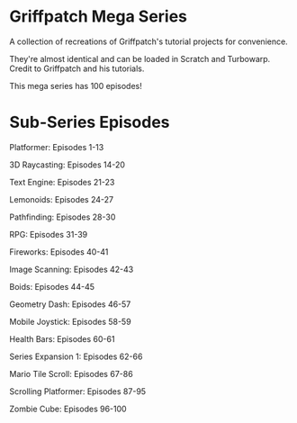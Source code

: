 # Griffpatch Mega Series

A collection of recreations of Griffpatch's tutorial projects for convenience.

They're almost identical and can be loaded in Scratch and Turbowarp. Credit to Griffpatch and his tutorials.

This mega series has 100 episodes!

# Sub-Series Episodes

Platformer: Episodes 1-13

3D Raycasting: Episodes 14-20

Text Engine: Episodes 21-23

Lemonoids: Episodes 24-27

Pathfinding: Episodes 28-30

RPG: Episodes 31-39

Fireworks: Episodes 40-41

Image Scanning: Episodes 42-43

Boids: Episodes 44-45

Geometry Dash: Episodes 46-57

Mobile Joystick: Episodes 58-59

Health Bars: Episodes 60-61

Series Expansion 1: Episodes 62-66

Mario Tile Scroll: Episodes 67-86

Scrolling Platformer: Episodes 87-95

Zombie Cube: Episodes 96-100
